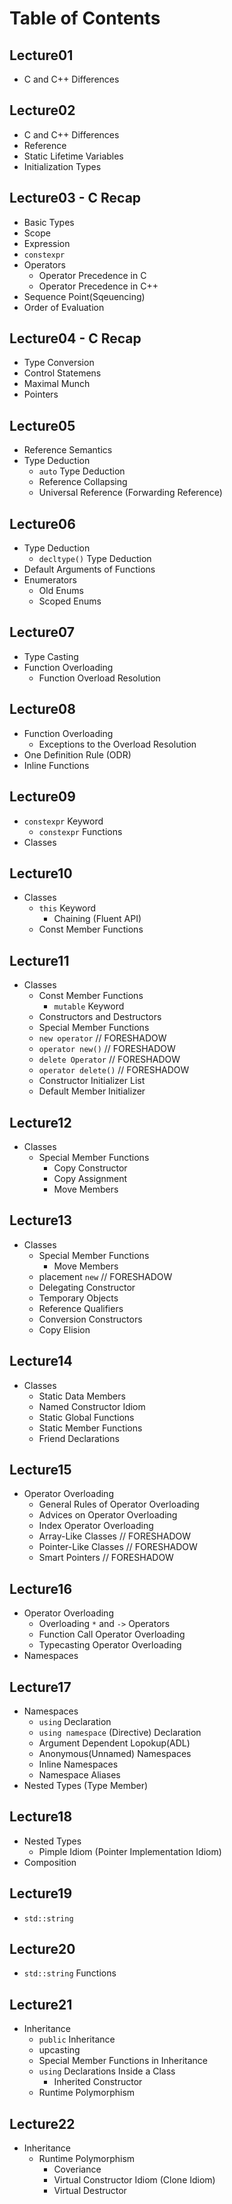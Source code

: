 # Table of Contents

## Lecture01
- C and C++ Differences

## Lecture02
- C and C++ Differences
- Reference
- Static Lifetime Variables
- Initialization Types

## Lecture03 - C Recap
- Basic Types
- Scope
- Expression
- `constexpr`
- Operators
    - Operator Precedence in C
    - Operator Precedence in C++
- Sequence Point(Sqeuencing)
- Order of Evaluation

## Lecture04 - C Recap
- Type Conversion
- Control Statemens
- Maximal Munch
- Pointers

## Lecture05
- Reference Semantics
- Type Deduction
    - `auto` Type Deduction
    - Reference Collapsing
    - Universal Reference (Forwarding Reference)

## Lecture06
- Type Deduction
    - `decltype()` Type Deduction
- Default Arguments of Functions
- Enumerators
    - Old Enums
    - Scoped Enums

## Lecture07
- Type Casting
- Function Overloading
    - Function Overload Resolution

## Lecture08
- Function Overloading
    - Exceptions to the Overload Resolution
- One Definition Rule (ODR)
- Inline Functions

## Lecture09
- `constexpr` Keyword
    - `constexpr` Functions
- Classes

## Lecture10
- Classes
    - `this` Keyword
        - Chaining (Fluent API)
    - Const Member Functions

## Lecture11
- Classes
    - Const Member Functions
        - `mutable` Keyword
    - Constructors and Destructors
    - Special Member Functions
    - `new operator`        // FORESHADOW
    - `operator new()`      // FORESHADOW
    - `delete Operator`     // FORESHADOW
    - `operator delete()`   // FORESHADOW
    - Constructor Initializer List
    - Default Member Initializer

## Lecture12
- Classes
    - Special Member Functions
        - Copy Constructor
        - Copy Assignment
        - Move Members

## Lecture13
- Classes
    - Special Member Functions
        - Move Members
    - placement `new`             // FORESHADOW
    - Delegating Constructor
    - Temporary Objects
    - Reference Qualifiers
    - Conversion Constructors
    - Copy Elision

## Lecture14
- Classes
    - Static Data Members
    - Named Constructor Idiom
    - Static Global Functions
    - Static Member Functions
    - Friend Declarations

## Lecture15
- Operator Overloading
    - General Rules of Operator Overloading
    - Advices on Operator Overloading
    - Index Operator Overloading
    - Array-Like Classes        // FORESHADOW
    - Pointer-Like Classes      // FORESHADOW
    - Smart Pointers            // FORESHADOW

## Lecture16
- Operator Overloading
    - Overloading `*` and `->` Operators
    - Function Call Operator Overloading
    - Typecasting Operator Overloading
- Namespaces

## Lecture17
- Namespaces
    - `using` Declaration
    - `using namespace` (Directive) Declaration
    - Argument Dependent Lopokup(ADL)
    - Anonymous(Unnamed) Namespaces
    - Inline Namespaces
    - Namespace Aliases
- Nested Types (Type Member)

## Lecture18
- Nested Types
    - Pimple Idiom (Pointer Implementation Idiom)
- Composition

## Lecture19
- `std::string`

## Lecture20
- `std::string` Functions

## Lecture21
- Inheritance
    - `public` Inheritance
    - upcasting
    - Special Member Functions in Inheritance
    - `using` Declarations Inside a Class
        - Inherited Constructor
    - Runtime Polymorphism

## Lecture22
- Inheritance
    - Runtime Polymorphism
        - Coveriance
        - Virtual Constructor Idiom (Clone Idiom)
        - Virtual Destructor
